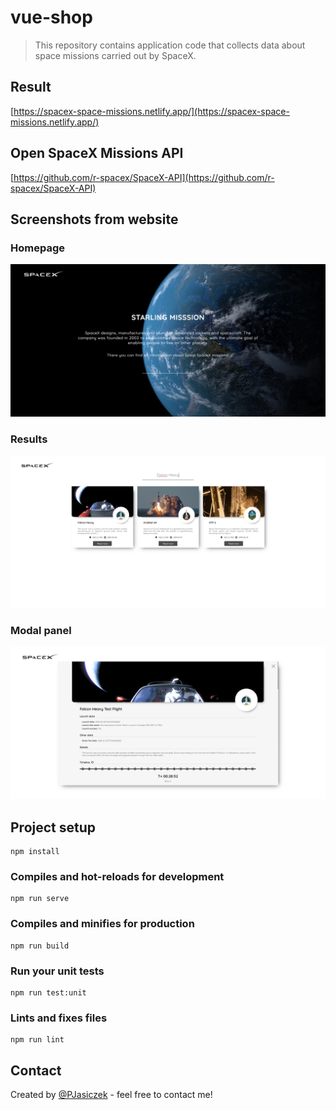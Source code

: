 # vue-shop
>This repository contains application code that collects data about space missions carried out by SpaceX.

## Result
[https://spacex-space-missions.netlify.app/](https://spacex-space-missions.netlify.app/)

## Open SpaceX Missions API
[https://github.com/r-spacex/SpaceX-API](https://github.com/r-spacex/SpaceX-API)

## Screenshots from website

### Homepage
![Homepage screenshot](./screenshots/1.png)
### Results
![Results screenshot](./screenshots/2.png)
### Modal panel
![Modal panel screenshot](./screenshots/3.png)

## Project setup
```
npm install
```

### Compiles and hot-reloads for development
```
npm run serve
```

### Compiles and minifies for production
```
npm run build
```

### Run your unit tests
```
npm run test:unit
```

### Lints and fixes files
```
npm run lint
```

## Contact
Created by [@PJasiczek](http://www.piotrjasiczek.pl/) - feel free to contact me!
